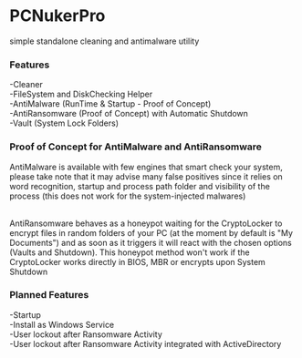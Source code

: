 # PCNukerPro
 simple standalone cleaning and antimalware utility
 
 ### Features
 -Cleaner <br/>
 -FileSystem and DiskChecking Helper <br/>
 -AntiMalware (RunTime & Startup - Proof of Concept) <br/>
 -AntiRansomware (Proof of Concept) with Automatic Shutdown <br/>
 -Vault (System Lock Folders) <br/>
 
 
 ### Proof of Concept for AntiMalware and AntiRansomware
 AntiMalware is available with few engines that smart check your system, please take note that it may advise many false positives since it relies on word recognition, startup  and process path folder and visibility of the process (this does not work for the system-injected malwares) <br/> <br/>
 
 AntiRansomware behaves as a honeypot waiting for the CryptoLocker to encrypt files in random folders of your PC (at the moment by default is "My Documents") and as soon as it triggers it will react with the chosen options (Vaults and Shutdown). This honeypot method won't work if the CryptoLocker works directly in BIOS, MBR or encrypts upon System Shutdown <br/>
 
 ### Planned Features
 -Startup <br/>
 -Install as Windows Service <br/>
 -User lockout after Ransomware Activity <br/>
 -User lockout after Ransomware Activity integrated with ActiveDirectory <br/>
